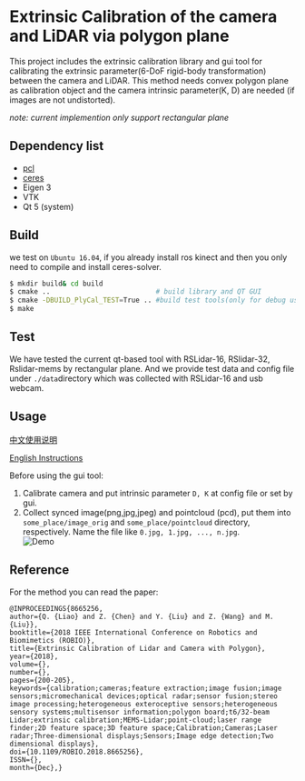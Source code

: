# Extrinsic Calibration of the camera and LiDAR via polygon plane
This project includes the extrinsic calibration library and gui tool for calibrating the extrinsic parameter(6-DoF rigid-body transformation) between the camera and LiDAR. This method needs convex polygon plane as calibration object and the camera intrinsic parameter(K, D) are needed (if images are not undistorted).  

*note: current implemention only support rectangular plane*

## Dependency list
- [pcl](http://pointclouds.org/) 
- [ceres](http://ceres-solver.org/)
- Eigen 3
- VTK
- Qt 5 (system)

## Build
we test on `Ubuntu 16.04`, if you already install ros kinect and then you only need to compile and install ceres-solver. 
```sh
$ mkdir build& cd build
$ cmake .. 							# build library and QT GUI
$ cmake -DBUILD_PlyCal_TEST=True ..	#build test tools(only for debug usage)
$ make
```


## Test
We have tested the current qt-based tool with RSLidar-16, RSlidar-32, Rslidar-mems by rectangular plane. And we provide test data and config file under `./data`directory which was collected with RSLidar-16 and usb webcam.

## Usage  
[中文使用说明](./doc/README.md)  

[English Instructions](./doc/README_en.md)  

Before using the gui tool:
1. Calibrate camera and put intrinsic parameter `D, K` at config file or set by gui.  
2. Collect synced image(png,jpg,jpeg) and pointcloud (pcd), put them into `some_place/image_orig` and  `some_place/pointcloud` directory, respectively. Name the file like `0.jpg, 1.jpg, ..., n.jpg`.  
![Demo](./doc/demo.gif) 


## Reference  
For the method you can read the paper:  
```
@INPROCEEDINGS{8665256, 
author={Q. {Liao} and Z. {Chen} and Y. {Liu} and Z. {Wang} and M. {Liu}}, 
booktitle={2018 IEEE International Conference on Robotics and Biomimetics (ROBIO)}, 
title={Extrinsic Calibration of Lidar and Camera with Polygon}, 
year={2018}, 
volume={}, 
number={}, 
pages={200-205}, 
keywords={calibration;cameras;feature extraction;image fusion;image sensors;micromechanical devices;optical radar;sensor fusion;stereo image processing;heterogeneous exteroceptive sensors;heterogeneous sensory systems;multisensor information;polygon board;t6/32-beam Lidar;extrinsic calibration;MEMS-Lidar;point-cloud;laser range finder;2D feature space;3D feature space;Calibration;Cameras;Laser radar;Three-dimensional displays;Sensors;Image edge detection;Two dimensional displays}, 
doi={10.1109/ROBIO.2018.8665256}, 
ISSN={}, 
month={Dec},}
```